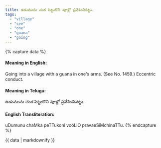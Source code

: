 ```yaml
---
title: ఉడుమును చంక పెట్టుకొని వూళ్లో ప్రవేశించినట్టు.
tags:
  - "village"
  - "see"
  - "one"
  - "guana"
  - "going"
---
```


{% capture data %}
#### Meaning in English:
Going into a village with a guana in one's arms.
(See No. 1459.)
Eccentric conduct.

#### Meaning in Telugu:
ఉడుమును చంక పెట్టుకొని వూళ్లో ప్రవేశించినట్టు.

#### English Transliteration:
uDumunu chaMka peTTukoni vooLlO pravaeSiMchinaTTu.
{% endcapture %}

<div class="notice">{{ data | markdownify }}</div>

